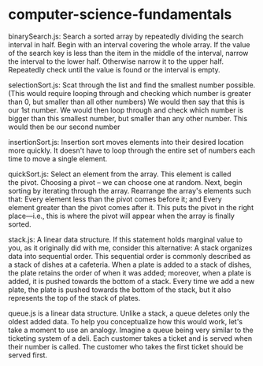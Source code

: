 # computer-science-fundamentals

binarySearch.js: 
Search a sorted array by repeatedly dividing the search interval in half. Begin with an interval covering the whole array. If the value of the search key is less than the item in the middle of the interval, narrow the interval to the lower half. Otherwise narrow it to the upper half. Repeatedly check until the value is found or the interval is empty.

selectionSort.js: 
Scat through the list and find the smallest number possible. (This would require looping through and checking which number is greater than 0, but smaller than all other numbers)
We would then say that this is our 1st number. We would then loop through and check which number is bigger than this smallest number, but smaller than any other number. This would then be our second number

insertionSort.js: 
Insertion sort moves elements into their desired location more quickly. It doesn't have to loop through the entire set of numbers each time to move a single element.

quickSort.js: 
Select an element from the array. This element is called the pivot. Choosing a pivot – we can choose one at random. Next, begin sorting by iterating through the array. Rearrange the array's elements such that: Every element less than the pivot comes before it; and Every element greater than the pivot comes after it. This puts the pivot in the right place—i.e., this is where the pivot will appear when the array is finally sorted.

stack.js:
A linear data structure. If this statement holds marginal value to you, as it originally did with me, consider this alternative: A stack organizes data into sequential order. This sequential order is commonly described as a stack of dishes at a cafeteria. When a plate is added to a stack of dishes, the plate retains the order of when it was added; moreover, when a plate is added, it is pushed towards the bottom of a stack. Every time we add a new plate, the plate is pushed towards the bottom of the stack, but it also represents the top of the stack of plates. 

queue.js is a linear data structure. Unlike a stack, a queue deletes only the oldest added data.  To help you conceptualize how this would work, let's take a moment to use an analogy. Imagine a queue being very similar to the ticketing system of a deli. Each customer takes a ticket and is served when their number is called. The customer who takes the first ticket should be served first.
